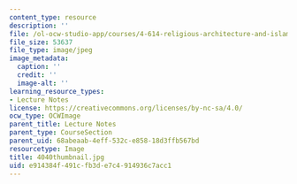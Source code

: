 ```yaml
---
content_type: resource
description: ''
file: /ol-ocw-studio-app/courses/4-614-religious-architecture-and-islamic-cultures-fall-2002/e914384f491cfb3de7c4914936c7acc1_4040thumbnail.jpg
file_size: 53637
file_type: image/jpeg
image_metadata:
  caption: ''
  credit: ''
  image-alt: ''
learning_resource_types:
- Lecture Notes
license: https://creativecommons.org/licenses/by-nc-sa/4.0/
ocw_type: OCWImage
parent_title: Lecture Notes
parent_type: CourseSection
parent_uid: 68abeaab-4eff-532c-e858-18d3ffb567bd
resourcetype: Image
title: 4040thumbnail.jpg
uid: e914384f-491c-fb3d-e7c4-914936c7acc1
---
```

